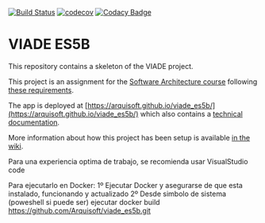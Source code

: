[![Build Status](https://travis-ci.org/Arquisoft/viade_es5b.svg?branch=master)](https://travis-ci.org/Arquisoft/viade_es5b)
[![codecov](https://codecov.io/gh/Arquisoft/viade_es5b/branch/master/graph/badge.svg)](https://codecov.io/gh/Arquisoft/viade_es5b)
[![Codacy Badge](https://api.codacy.com/project/badge/Grade/f33d79fd89dc441fba939f80be0075cf)](https://www.codacy.com/gh/Arquisoft/viade_es5b?utm_source=github.com&amp;utm_medium=referral&amp;utm_content=Arquisoft/viade_es5b&amp;utm_campaign=Badge_Grade)

# VIADE ES5B

This repository contains a skeleton of the VIADE project.

This project is an assignment for the [Software Architecture course](https://arquisoft.github.io/) following [these requirements](https://labra.solid.community/public/SoftwareArchitecture/AssignmentDescription/).

The app is deployed at [https://arquisoft.github.io/viade_es5b/](https://arquisoft.github.io/viade_es5b/) which also contains a [technical documentation](https://arquisoft.github.io/viade_es5b/docs/index.html).

More information about how this project has been setup is available [in the wiki](https://github.com/Arquisoft/viade_es5b/wiki).

Para una experiencia optima de trabajo, se recomienda usar VisualStudio code

Para ejecutarlo en Docker:
    1º Ejecutar Docker y asegurarse de que esta instalado, funcionando y actualizado
    2º Desde simbolo de sistema (poweshell si puede ser) ejecutar
    docker build https://github.com/Arquisoft/viade_es5b.git


